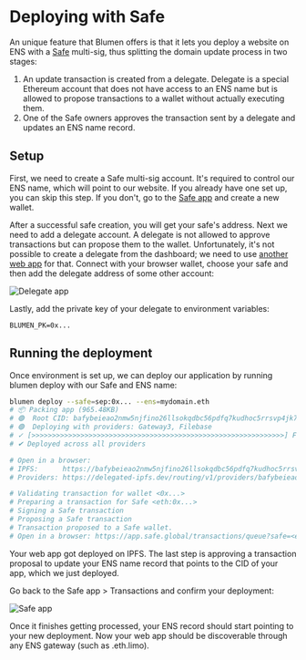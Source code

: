 # Deploying with Safe

An unique feature that Blumen offers is that it lets you deploy a website on ENS with a [Safe](https://safe.global) multi-sig, thus splitting the domain update process in two stages:

1. An update transaction is created from a delegate. Delegate is a special Ethereum account that does not have access to an ENS name but is allowed to propose transactions to a wallet without actually executing them.
2. One of the Safe owners approves the transaction sent by a delegate and updates an ENS name record.

## Setup

First, we need to create a Safe multi-sig account. It's required to control our ENS name, which will point to our website. If you already have one set up, you can skip this step. If you don't, go to the [Safe app](https://safe.global) and create a new wallet.

After a successful safe creation, you will get your safe's address. Next we need to add a delegate account. A delegate is not allowed to approve transactions but can propose them to the wallet. Unfortunately, it's not possible to create a delegate from the dashboard; we need to use [another web app](https://gnosis-delegator.badger.com) for that. Connect with your browser wallet, choose your safe and then add the delegate address of some other account:

![Delegate app](/delegate.png)

Lastly, add the private key of your delegate to environment variables:

```
BLUMEN_PK=0x...
```

## Running the deployment

Once environment is set up, we can deploy our application by running blumen deploy with our Safe and ENS name:

```sh
blumen deploy --safe=sep:0x... --ens=mydomain.eth
# 📦 Packing app (965.48KB)
# 🟢  Root CID: bafybeieao2nmw5njfino26llsokqdbc56pdfq7kudhoc5rrsvp4jk7tlk4
# 🟢  Deploying with providers: Gateway3, Filebase
# ✓ [>>>>>>>>>>>>>>>>>>>>>>>>>>>>>>>>>>>>>>>>>>>>>>>>>>>>>>>>>>>>>>] Finished in 5s
# ✔ Deployed across all providers

# Open in a browser:
# IPFS:      https://bafybeieao2nmw5njfino26llsokqdbc56pdfq7kudhoc5rrsvp4jk7tlk4.ipfs.dweb.link
# Providers: https://delegated-ipfs.dev/routing/v1/providers/bafybeieao2nmw5njfino26llsokqdbc56pdfq7kudhoc5rrsvp4jk7tlk4

# Validating transaction for wallet <0x...>
# Preparing a transaction for Safe <eth:0x...>
# Signing a Safe transaction
# Proposing a Safe transaction
# Transaction proposed to a Safe wallet.
# Open in a browser: https://app.safe.global/transactions/queue?safe=<eth:0x...>
```

Your web app got deployed on IPFS. The last step is approving a transaction proposal to update your ENS name record that points to the CID of your app, which we just deployed.

Go back to the Safe app > Transactions and confirm your deployment:

![Safe app](/safe.jpg)

Once it finishes getting processed, your ENS record should start pointing to your new deployment. Now your web app should be discoverable through any ENS gateway (such as .eth.limo).